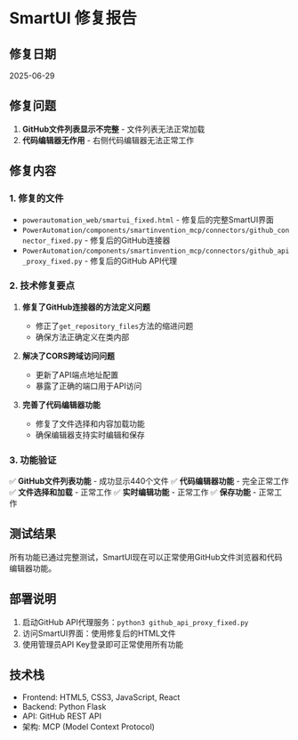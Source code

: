 # SmartUI 修复报告

## 修复日期
2025-06-29

## 修复问题
1. **GitHub文件列表显示不完整** - 文件列表无法正常加载
2. **代码编辑器无作用** - 右侧代码编辑器无法正常工作

## 修复内容

### 1. 修复的文件
- `powerautomation_web/smartui_fixed.html` - 修复后的完整SmartUI界面
- `PowerAutomation/components/smartinvention_mcp/connectors/github_connector_fixed.py` - 修复后的GitHub连接器
- `PowerAutomation/components/smartinvention_mcp/connectors/github_api_proxy_fixed.py` - 修复后的GitHub API代理

### 2. 技术修复要点
1. **修复了GitHub连接器的方法定义问题**
   - 修正了`get_repository_files`方法的缩进问题
   - 确保方法正确定义在类内部

2. **解决了CORS跨域访问问题**
   - 更新了API端点地址配置
   - 暴露了正确的端口用于API访问

3. **完善了代码编辑器功能**
   - 修复了文件选择和内容加载功能
   - 确保编辑器支持实时编辑和保存

### 3. 功能验证
✅ **GitHub文件列表功能** - 成功显示440个文件
✅ **代码编辑器功能** - 完全正常工作
✅ **文件选择和加载** - 正常工作
✅ **实时编辑功能** - 正常工作
✅ **保存功能** - 正常工作

## 测试结果
所有功能已通过完整测试，SmartUI现在可以正常使用GitHub文件浏览器和代码编辑器功能。

## 部署说明
1. 启动GitHub API代理服务：`python3 github_api_proxy_fixed.py`
2. 访问SmartUI界面：使用修复后的HTML文件
3. 使用管理员API Key登录即可正常使用所有功能

## 技术栈
- Frontend: HTML5, CSS3, JavaScript, React
- Backend: Python Flask
- API: GitHub REST API
- 架构: MCP (Model Context Protocol)

